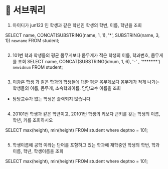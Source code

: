 # 📌 서브쿼리

1. 아이디가 jun123 인 학생과 같은 학년인 학생의 학번, 이름, 학년을 조회 

SELECT name, CONCAT(SUBSTRING(name, 1, 1), '*', SUBSTRING(name, 3, 1)) `newname` FROM student;

```
```

2. 101번 학과 학생들의 평균 몸무게보다 몸무게가 적은 학생의 이름, 학과번호, 몸무게를 조회
SELECT name, CONCAT(SUBSTRING(idnum, 1, 6), '-' , '*******') `newidnum` FROM student;
```

```

3. 이광훈 학생 과 같은 학과의 학생들에 대한 평균 몸무게보다 몸무게가 적게 나가는 학생들의 이름, 몸무게, 소속학과이름, 담당교수 이름을 조회
- 담당교수가 없는 학생은 출력되지 않습니다


```

```

4. 20101번 학생과 같은 학년이고, 20101번 학생의 키보다 큰키를 갖는 학생의 이름, 학년, 키를 조회하시오 

SELECT max(height), min(height) FROM student where deptno = 101;

```
```

5. 학생이름에 공학 이라는 단어를 포함하고 있는 학과에 재학중인 학생의 학번, 학과이름, 학년, 학생이름을 조회 

SELECT max(height), min(height) FROM student where deptno = 101;

```
```